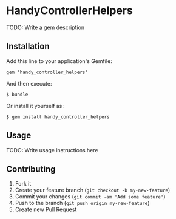 # HandyControllerHelpers

TODO: Write a gem description

## Installation

Add this line to your application's Gemfile:

    gem 'handy_controller_helpers'

And then execute:

    $ bundle

Or install it yourself as:

    $ gem install handy_controller_helpers

## Usage

TODO: Write usage instructions here

## Contributing

1. Fork it
2. Create your feature branch (`git checkout -b my-new-feature`)
3. Commit your changes (`git commit -am 'Add some feature'`)
4. Push to the branch (`git push origin my-new-feature`)
5. Create new Pull Request
